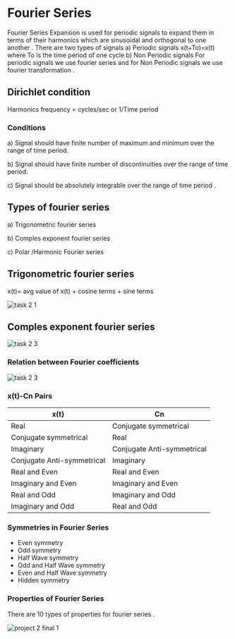 # Fourier Series 
Fourier Series Expansion is used for periodic signals to expand them in terms of their harmonics which are sinusoidal and orthogonal to one another .
There are two types of signals 
a) Periodic signals 
x(t+To)=x(t) where To is the time period of one cycle 
b) Non Periodic signals 
For periodic signals we use fourier series and for Non Periodic signals we use fourier transformation .
## Dirichlet condition 
Harmonics frequency = cycles/sec or 1/Time period 
### Conditions 
a) Signal should have finite number of maximum and minimum over the range of time period.

b) Signal should have finite number of discontinuities over the range of time period.

c) Signal should be absolutely integrable over the range of time period .
## Types of fourier series 
a) Trigonometric fourier series

b) Comples exponent fourier series

c) Polar /Harmonic Fourier series
## Trigonometric fourier series
x(t)= avg value of x(t) + cosine terms + sine terms 

![task 2  1](https://user-images.githubusercontent.com/85411965/125662262-7d566f8d-6dd8-4065-b121-7a003d2105ad.jpg)

## Comples exponent fourier series

![task 2 3](https://user-images.githubusercontent.com/85411965/125663227-2446489d-144d-4a46-8a45-5321d4315b6b.jpg)

### Relation between Fourier coefficients

![task 2 3](https://user-images.githubusercontent.com/85411965/125663991-7d33413f-26b8-462b-94b2-a64681a5eb25.jpg)

### x(t)-Cn Pairs

| x(t) | Cn |
|---|---|
| Real | Conjugate symmetrical |
| Conjugate symmetrical | Real |
| Imaginary | Conjugate Anti-symmetrical |
| Conjugate Anti-symmetrical | Imaginary |
| Real and Even | Real and Even |
| Imaginary and Even | Imaginary and Even |
| Real and Odd | Imaginary and Odd |
| Imaginary and Odd | Real and Odd |

### Symmetries in Fourier Series 

- Even symmetry
- Odd symmetry
- Half Wave symmetry
- Odd and Half Wave symmetry 
- Even and Half Wave symmetry 
- Hidden symmetry

### Properties of Fourier Series 

There are 10 types of properties for fourier series .

![project 2 final 1](https://user-images.githubusercontent.com/85411965/125820485-599100be-dc59-40ed-8ee0-c18db5096246.jpg)








 


